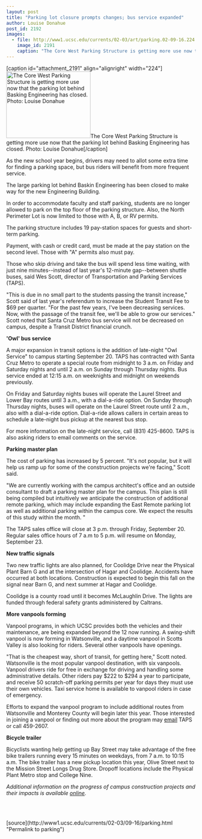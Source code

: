 ```yaml
---
layout: post
title: "Parking lot closure prompts changes; bus service expanded"
author: Louise Donahue
post_id: 2192
images:
  - file: http://www1.ucsc.edu/currents/02-03/art/parking.02-09-16.224.jpg
    image_id: 2191
    caption: "The Core West Parking Structure is getting more use now that the parking lot behind Basking Engineering has closed. Photo: Louise Donahue"
---
```


[caption id="attachment_2191" align="alignright" width="224"]<a href="http://localhost/mysite/wp-content/uploads/2002/09/parking.02-09-16.224.jpg"><img class="size-full wp-image-2191" src="http://localhost/mysite/wp-content/uploads/2002/09/parking.02-09-16.224.jpg" alt="The Core West Parking Structure is getting more use now that the parking lot behind Basking Engineering has closed. Photo: Louise Donahue" width="224" height="177" /></a>The Core West Parking Structure is getting more use now that the parking lot behind Basking Engineering has closed. Photo: Louise Donahue[/caption]
<p>
  <a href="mailto:jrburns@cats.ucsc.edu"></a>
</p>
<p>
  As the new school year begins, drivers may need to allot some extra time for finding a parking space, but bus riders will benefit from more frequent service.<br>
</p>
<p>
  The large parking lot behind Baskin Engineering has been closed to make way for the new Engineering Building.
</p>
<p>
  In order to accommodate faculty and staff parking, students are no longer allowed to park on the top floor of the parking structure. Also, the North Perimeter Lot is now limited to those with A, B, or RV permits.<br>
</p>
<p>
  The parking structure includes 19 pay-station spaces for guests and short-term parking.
</p>
<p>
  Payment, with cash or credit card, must be made at the pay station on the second level. Those with "A" permits also must pay.<br>
</p>
<p>
  Those who skip driving and take the bus will spend less time waiting, with just nine minutes--instead of last year's 12-minute gap--between shuttle buses, said Wes Scott, director of Transportation and Parking Services (TAPS).<br>
</p>
<p>
  "This is due in no small part to the students passing the transit increase," Scott said of last year's referendum to increase the Student Transit Fee to $69 per quarter. "For the past few years, I've been decreasing services. Now, with the passage of the transit fee, we'll be able to grow our services." Scott noted that Santa Cruz Metro bus service will not be decreased on campus, despite a Transit District financial crunch.<br>
</p>
<p>
  <b>'Owl' bus service</b><br>
</p>
<p>
  A major expansion in transit options is the addition of late-night "Owl Service" to campus starting September 20. TAPS has contracted with Santa Cruz Metro to operate a special route from midnight to 3 a.m. on Friday and Saturday nights and until 2 a.m. on Sunday through Thursday nights. Bus service ended at 12:15 a.m. on weeknights and midnight on weekends previously.<br>
</p>
<p>
  On Friday and Saturday nights buses will operate the Laurel Street and Lower Bay routes until 3 a.m., with a dial-a-ride option. On Sunday through Thursday nights, buses will operate on the Laurel Street route until 2 a.m., also with a dial-a-ride option. Dial-a-ride allows callers in certain areas to schedule a late-night bus pickup at the nearest bus stop.<br>
</p>
<p>
  For more information on the late-night service, call (831) 425-8600. TAPS is also asking riders to email comments on the service.
</p>
<p>
  <b>Parking master plan</b><br>
</p>
<p>
  The cost of parking has increased by 5 percent. "It's not popular, but it will help us ramp up for some of the construction projects we're facing," Scott said.<br>
</p>
<p>
  "We are currently working with the campus architect's office and an outside consultant to draft a parking master plan for the campus. This plan is still being compiled but intuitively we anticipate the construction of additional remote parking, which may include expanding the East Remote parking lot as well as additional parking within the campus core. We expect the results of this study within the month. "<br>
</p>
<p>
  The TAPS sales office will close at 3 p.m. through Friday, September 20. Regular sales office hours of 7 a.m to 5 p.m. will resume on Monday, September 23.<br>
</p>
<p>
  <b>New traffic signals</b><br>
</p>
<p>
  Two new traffic lights are also planned, for Coolidge Drive near the Physical Plant Barn G and at the intersection of Hagar and Coolidge. Accidents have occurred at both locations. Construction is expected to begin this fall on the signal near Barn G, and next summer at Hagar and Coolidge.<br>
</p>
<p>
  Coolidge is a county road until it becomes McLaughlin Drive. The lights are funded through federal safety grants administered by Caltrans.<br>
</p>
<p>
  <b>More vanpools forming</b><br>
</p>
<p>
  Vanpool programs, in which UCSC provides both the vehicles and their maintenance, are being expanded beyond the 12 now running. A swing-shift vanpool is now forming in Watsonville, and a daytime vanpool in Scotts Valley is also looking for riders. Several other vanpools have openings.<br>
</p>
<p>
  "That is the cheapest way, short of transit, for getting here," Scott noted. Watsonville is the most popular vanpool destination, with six vanpools. Vanpool drivers ride for free in exchange for driving and handling some administrative details. Other riders pay $222 to $294 a year to participate, and receive 50 scratch-off parking permits per year for days they must use their own vehicles. Taxi service home is available to vanpool riders in case of emergency.<br>
</p>
<p>
  Efforts to expand the vanpool program to include additional routes from Watsonville and Monterey County will begin later this year. Those interested in joining a vanpool or finding out more about the program may <a href="mailto:cacrowe@cats.ucsc.edu">email</a> TAPS or call 459-2607.<br>
</p>
<p>
  <b>Bicycle trailer</b><br>
</p>
<p>
  Bicyclists wanting help getting up Bay Street may take advantage of the free bike trailers running every 15 minutes on weekdays, from 7 a.m. to 10:15 a.m. The bike trailer has a new pickup location this year, Olive Street next to the Mission Street Longs Drug Store. Dropoff locations include the Physical Plant Metro stop and College Nine.<br>
</p>
<p>
  <i>Additional information on the progress of campus construction projects and their impacts is available <a href="http://www.ucsc.edu/general_info/construction.html">online</a>.</i><br>
</p>
<p>
  <br>
  <br>

</p>
<p>

</p>
[source](http://www1.ucsc.edu/currents/02-03/09-16/parking.html "Permalink to parking")
